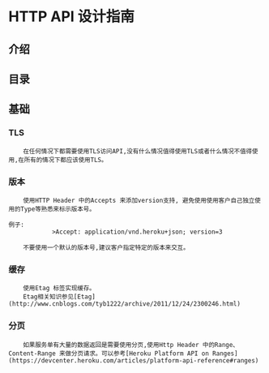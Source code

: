 # HTTP API 设计指南 #

## 介绍 ##

## 目录 ##

## 基础  ##

### TLS ###

		在任何情况下都需要使用TLS访问API,没有什么情况值得使用TLS或者什么情况不值得使用,在所有的情况下都应该使用TLS。

### 版本 ###
		使用HTTP Header 中的Accepts 来添加version支持, 避免使用使用客户自己独立使用的Type等熟悉来标示版本号。
		
	例子:
				>Accept: application/vnd.heroku+json; version=3
				
		不要使用一个默认的版本号,建议客户指定特定的版本来交互。	
### 缓存 ###
		使用Etag 标签实现缓存。
		Etag相关知识参见[Etag](http://www.cnblogs.com/tyb1222/archive/2011/12/24/2300246.html)

### 分页 ###
		如果服务单有大量的数据返回是需要使用分页,使用Http Header 中的Range、 Content-Range 来做分页请求。可以参考[Heroku Platform API on Ranges](https://devcenter.heroku.com/articles/platform-api-reference#ranges)